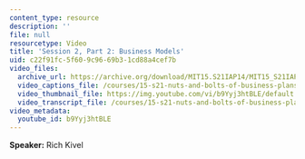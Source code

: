```yaml
---
content_type: resource
description: ''
file: null
resourcetype: Video
title: 'Session 2, Part 2: Business Models'
uid: c22f91fc-5f60-9c96-69b3-1cd88a4cef7b
video_files:
  archive_url: https://archive.org/download/MIT15.S21IAP14/MIT15_S21IAP14_S2P2_300k.mp4
  video_captions_file: /courses/15-s21-nuts-and-bolts-of-business-plans-january-iap-2014/d9c5756dfd565aceb2109035019f8e4b_b9Yyj3htBLE.vtt
  video_thumbnail_file: https://img.youtube.com/vi/b9Yyj3htBLE/default.jpg
  video_transcript_file: /courses/15-s21-nuts-and-bolts-of-business-plans-january-iap-2014/d046ca284d89e74f5f35ca8b57cf37a6_b9Yyj3htBLE.pdf
video_metadata:
  youtube_id: b9Yyj3htBLE
---
```


**Speaker:** Rich Kivel